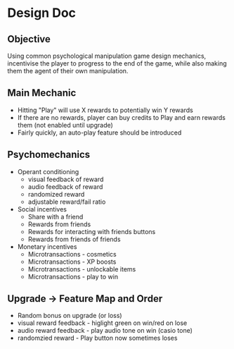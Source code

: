 # Design Doc

## Objective
Using common psychological manipulation game design mechanics, incentivise the player to progress to the end of the game, while also making them the agent of their own manipulation.

## Main Mechanic
* Hitting "Play" will use X rewards to potentially win Y rewards
* If there are no rewards, player can buy credits to Play and earn rewards them (not enabled until upgrade)
* Fairly quickly, an auto-play feature should be introduced

## Psychomechanics
* Operant conditioning
  * visual feedback of reward
  * audio feedback of reward
  * randomized reward
  * adjustable reward/fail ratio
* Social incentives
  * Share with a friend
  * Rewards from friends
  * Rewards for interacting with friends buttons
  * Rewards from friends of friends
* Monetary incentives
  * Microtransactions - cosmetics
  * Microtransactions - XP boosts
  * Microtransactions - unlockable items
  * Microtransactions - play to win

## Upgrade -> Feature Map and Order
* Random bonus on upgrade (or loss)
* visual reward feedback - higlight green on win/red on lose
* audio reward feedback - play audio tone on win (casio tone)
* randomzied reward - Play button now sometimes loses